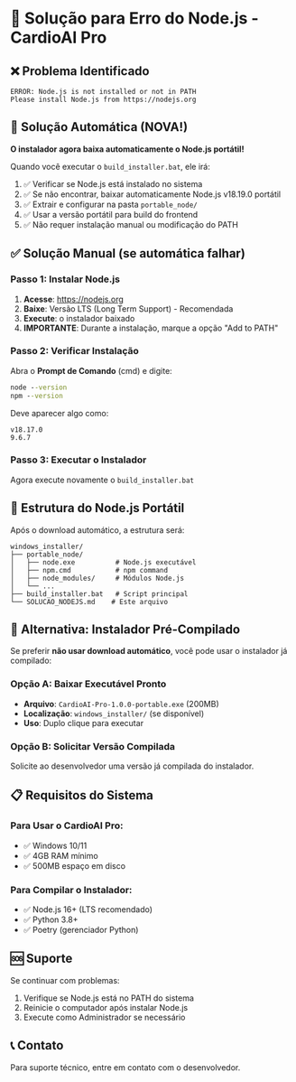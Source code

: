 # 🔧 Solução para Erro do Node.js - CardioAI Pro

## ❌ Problema Identificado
```
ERROR: Node.js is not installed or not in PATH
Please install Node.js from https://nodejs.org
```

## 🚀 Solução Automática (NOVA!)

**O instalador agora baixa automaticamente o Node.js portátil!**

Quando você executar o `build_installer.bat`, ele irá:
1. ✅ Verificar se Node.js está instalado no sistema
2. ✅ Se não encontrar, baixar automaticamente Node.js v18.19.0 portátil
3. ✅ Extrair e configurar na pasta `portable_node/`
4. ✅ Usar a versão portátil para build do frontend
5. ✅ Não requer instalação manual ou modificação do PATH

## ✅ Solução Manual (se automática falhar)

### Passo 1: Instalar Node.js
1. **Acesse**: https://nodejs.org
2. **Baixe**: Versão LTS (Long Term Support) - Recomendada
3. **Execute**: o instalador baixado
4. **IMPORTANTE**: Durante a instalação, marque a opção "Add to PATH"

### Passo 2: Verificar Instalação
Abra o **Prompt de Comando** (cmd) e digite:
```cmd
node --version
npm --version
```

Deve aparecer algo como:
```
v18.17.0
9.6.7
```

### Passo 3: Executar o Instalador
Agora execute novamente o `build_installer.bat`

## 📁 Estrutura do Node.js Portátil

Após o download automático, a estrutura será:
```
windows_installer/
├── portable_node/
│   ├── node.exe          # Node.js executável
│   ├── npm.cmd           # npm command
│   ├── node_modules/     # Módulos Node.js
│   └── ...
├── build_installer.bat   # Script principal
└── SOLUCAO_NODEJS.md    # Este arquivo
```

## 🚀 Alternativa: Instalador Pré-Compilado

Se preferir **não usar download automático**, você pode usar o instalador já compilado:

### Opção A: Baixar Executável Pronto
- **Arquivo**: `CardioAI-Pro-1.0.0-portable.exe` (200MB)
- **Localização**: `windows_installer/` (se disponível)
- **Uso**: Duplo clique para executar

### Opção B: Solicitar Versão Compilada
Solicite ao desenvolvedor uma versão já compilada do instalador.

## 📋 Requisitos do Sistema

### Para Usar o CardioAI Pro:
- ✅ Windows 10/11
- ✅ 4GB RAM mínimo
- ✅ 500MB espaço em disco

### Para Compilar o Instalador:
- ✅ Node.js 16+ (LTS recomendado)
- ✅ Python 3.8+
- ✅ Poetry (gerenciador Python)

## 🆘 Suporte

Se continuar com problemas:
1. Verifique se Node.js está no PATH do sistema
2. Reinicie o computador após instalar Node.js
3. Execute como Administrador se necessário

## 📞 Contato
Para suporte técnico, entre em contato com o desenvolvedor.
